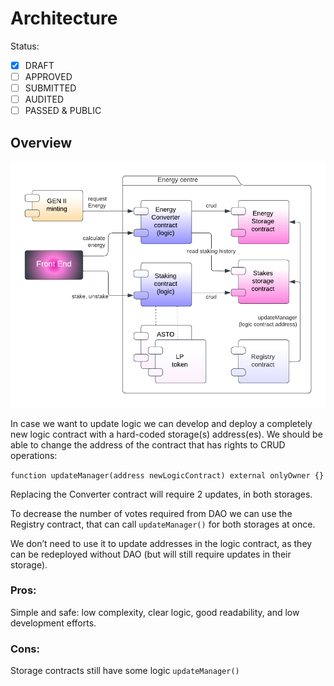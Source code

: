 # Architecture

Status: <br>

- [x] DRAFT
- [ ] APPROVED
- [ ] SUBMITTED
- [ ] AUDITED
- [ ] PASSED & PUBLIC

## Overview

![GEN II Brains Minting event](assets/architecture.png)

In case we want to update logic we can develop and deploy a completely new logic contract with a hard-coded storage(s) address(es). We should be able to change the address of the contract that has rights to CRUD operations:

`function updateManager(address newLogicContract) external onlyOwner {}`

Replacing the Converter contract will require 2 updates, in both storages.

To decrease the number of votes required from DAO we can use the Registry contract, that can call `updateManager()` for both storages at once.

We don’t need to use it to update addresses in the logic contract, as they can be redeployed without DAO (but will still require updates in their storage).

### Pros:

Simple and safe: low complexity, clear logic, good readability, and low development efforts.

### Cons:

Storage contracts still have some logic `updateManager()`
